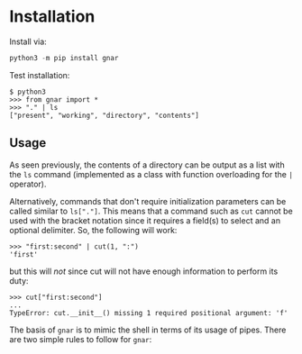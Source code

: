 
# Installation

Install via:
```python
python3 -m pip install gnar
```

Test installation:
```
$ python3
>>> from gnar import *
>>> "." | ls
["present", "working", "directory", "contents"]
```

## Usage

As seen previously, the contents of a directory can be output as a list with the `ls` command (implemented as a class with function overloading for the `|` operator).

Alternatively, commands that don't require initialization parameters can be called similar to `ls["."]`. This means that a command such as `cut` cannot be used with the bracket notation since it requires a field(s) to select and an optional delimiter. So, the following will work:
```
>>> "first:second" | cut(1, ":")
'first'
```

but this will _not_ since cut will not have enough information to perform its duty:
```
>>> cut["first:second"]
...
TypeError: cut.__init__() missing 1 required positional argument: 'f'
```

The basis of `gnar` is to mimic the shell in terms of its usage of pipes. There are two simple rules to follow for `gnar`:

